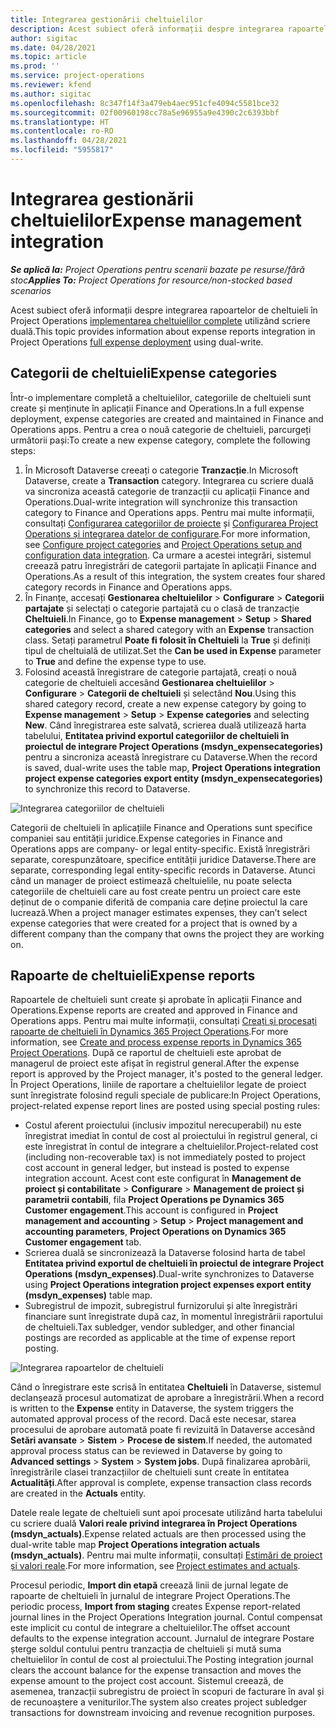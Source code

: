 ```yaml
---
title: Integrarea gestionării cheltuielilor
description: Acest subiect oferă informații despre integrarea rapoartelor de cheltuieli în Project Operations utilizând scriere duală.
author: sigitac
ms.date: 04/28/2021
ms.topic: article
ms.prod: ''
ms.service: project-operations
ms.reviewer: kfend
ms.author: sigitac
ms.openlocfilehash: 8c347f14f3a479eb4aec951cfe4094c5581bce32
ms.sourcegitcommit: 02f00960198cc78a5e96955a9e4390c2c6393bbf
ms.translationtype: HT
ms.contentlocale: ro-RO
ms.lasthandoff: 04/28/2021
ms.locfileid: "5955817"
---
```

# <a name="expense-management-integration"></a><span data-ttu-id="0cdb0-103">Integrarea gestionării cheltuielilor</span><span class="sxs-lookup"><span data-stu-id="0cdb0-103">Expense management integration</span></span>

<span data-ttu-id="0cdb0-104">_**Se aplică la:** Project Operations pentru scenarii bazate pe resurse/fără stoc_</span><span class="sxs-lookup"><span data-stu-id="0cdb0-104">_**Applies To:** Project Operations for resource/non-stocked based scenarios_</span></span>

<span data-ttu-id="0cdb0-105">Acest subiect oferă informații despre integrarea rapoartelor de cheltuieli în Project Operations [implementarea cheltuielilor complete](../expense/expense-overview.md) utilizând scriere duală.</span><span class="sxs-lookup"><span data-stu-id="0cdb0-105">This topic provides information about expense reports integration in Project Operations [full expense deployment](../expense/expense-overview.md) using dual-write.</span></span>

## <a name="expense-categories"></a><span data-ttu-id="0cdb0-106">Categorii de cheltuieli</span><span class="sxs-lookup"><span data-stu-id="0cdb0-106">Expense categories</span></span>

<span data-ttu-id="0cdb0-107">Într-o implementare completă a cheltuielilor, categoriile de cheltuieli sunt create și menținute în aplicații Finance and Operations.</span><span class="sxs-lookup"><span data-stu-id="0cdb0-107">In a full expense deployment, expense categories are created and maintained in Finance and Operations apps.</span></span> <span data-ttu-id="0cdb0-108">Pentru a crea o nouă categorie de cheltuieli, parcurgeți următorii pași:</span><span class="sxs-lookup"><span data-stu-id="0cdb0-108">To create a new expense category, complete the following steps:</span></span>

1. <span data-ttu-id="0cdb0-109">În Microsoft Dataverse creeați o categorie **Tranzacție**.</span><span class="sxs-lookup"><span data-stu-id="0cdb0-109">In Microsoft Dataverse, create a **Transaction** category.</span></span> <span data-ttu-id="0cdb0-110">Integrarea cu scriere duală va sincroniza această categorie de tranzacții cu aplicații Finance and Operations.</span><span class="sxs-lookup"><span data-stu-id="0cdb0-110">Dual-write integration will synchronize this transaction category to Finance and Operations apps.</span></span> <span data-ttu-id="0cdb0-111">Pentru mai multe informații, consultați [Configurarea categoriilor de proiecte](/dynamics365/project-operations/project-accounting/configure-project-categories) și [Configurarea Project Operations și integrarea datelor de configurare](resource-dual-write-setup-integration.md).</span><span class="sxs-lookup"><span data-stu-id="0cdb0-111">For more information, see [Configure project categories](/dynamics365/project-operations/project-accounting/configure-project-categories) and [Project Operations setup and configuration data integration](resource-dual-write-setup-integration.md).</span></span> <span data-ttu-id="0cdb0-112">Ca urmare a acestei integrări, sistemul creează patru înregistrări de categorii partajate în aplicații Finance and Operations.</span><span class="sxs-lookup"><span data-stu-id="0cdb0-112">As a result of this integration, the system creates four shared category records in Finance and Operations apps.</span></span>
2. <span data-ttu-id="0cdb0-113">În Finanțe, accesați **Gestionarea cheltuielilor** > **Configurare** > **Categorii partajate** și selectați o categorie partajată cu o clasă de tranzacție **Cheltuieli**.</span><span class="sxs-lookup"><span data-stu-id="0cdb0-113">In Finance, go to **Expense management** > **Setup** > **Shared categories** and select a shared category with an **Expense** transaction class.</span></span> <span data-ttu-id="0cdb0-114">Setați parametrul **Poate fi folosit în Cheltuieli** la **True** și definiți tipul de cheltuială de utilizat.</span><span class="sxs-lookup"><span data-stu-id="0cdb0-114">Set the **Can be used in Expense** parameter to **True** and define the expense type to use.</span></span>
3. <span data-ttu-id="0cdb0-115">Folosind această înregistrare de categorie partajată, creați o nouă categorie de cheltuieli accesând **Gestionarea cheltuielilor** > **Configurare** > **Categorii de cheltuieli** și selectând **Nou**.</span><span class="sxs-lookup"><span data-stu-id="0cdb0-115">Using this shared category record, create a new expense category by going to **Expense management** > **Setup** > **Expense categories** and selecting **New**.</span></span> <span data-ttu-id="0cdb0-116">Când înregistrarea este salvată, scrierea duală utilizează harta tabelului, **Entitatea privind exportul categoriilor de cheltuieli în proiectul de integrare Project Operations (msdyn\_expensecategories)** pentru a sincroniza această înregistrare cu Dataverse.</span><span class="sxs-lookup"><span data-stu-id="0cdb0-116">When the record is saved, dual-write uses the table map, **Project Operations integration project expense categories export entity (msdyn\_expensecategories)** to synchronize this record to Dataverse.</span></span>

  ![Integrarea categoriilor de cheltuieli](./media/DW6ExpenseCategories.png)

<span data-ttu-id="0cdb0-118">Categorii de cheltuieli în aplicațiile Finance and Operations sunt specifice companiei sau entității juridice.</span><span class="sxs-lookup"><span data-stu-id="0cdb0-118">Expense categories in Finance and Operations apps are company- or legal entity-specific.</span></span> <span data-ttu-id="0cdb0-119">Există înregistrări separate, corespunzătoare, specifice entității juridice Dataverse.</span><span class="sxs-lookup"><span data-stu-id="0cdb0-119">There are separate, corresponding legal entity-specific records in Dataverse.</span></span> <span data-ttu-id="0cdb0-120">Atunci când un manager de proiect estimează cheltuielile, nu poate selecta categoriile de cheltuieli care au fost create pentru un proiect care este deținut de o companie diferită de compania care deține proiectul la care lucrează.</span><span class="sxs-lookup"><span data-stu-id="0cdb0-120">When a project manager estimates expenses, they can’t select expense categories that were created for a project that is owned by a different company than the company that owns the project they are working on.</span></span> 

## <a name="expense-reports"></a><span data-ttu-id="0cdb0-121">Rapoarte de cheltuieli</span><span class="sxs-lookup"><span data-stu-id="0cdb0-121">Expense reports</span></span>

<span data-ttu-id="0cdb0-122">Rapoartele de cheltuieli sunt create și aprobate în aplicații Finance and Operations.</span><span class="sxs-lookup"><span data-stu-id="0cdb0-122">Expense reports are created and approved in Finance and Operations apps.</span></span> <span data-ttu-id="0cdb0-123">Pentru mai multe informații, consultați [Creați și procesați rapoarte de cheltuieli în Dynamics 365 Project Operations](/learn/modules/create-process-expense-reports/).</span><span class="sxs-lookup"><span data-stu-id="0cdb0-123">For more information, see [Create and process expense reports in Dynamics 365 Project Operations](/learn/modules/create-process-expense-reports/).</span></span> <span data-ttu-id="0cdb0-124">După ce raportul de cheltuieli este aprobat de managerul de proiect este afișat în registrul general.</span><span class="sxs-lookup"><span data-stu-id="0cdb0-124">After the expense report is approved by the Project manager, it's posted to the general ledger.</span></span> <span data-ttu-id="0cdb0-125">În Project Operations, liniile de raportare a cheltuielilor legate de proiect sunt înregistrate folosind reguli speciale de publicare:</span><span class="sxs-lookup"><span data-stu-id="0cdb0-125">In Project Operations, project-related expense report lines are posted using special posting rules:</span></span>

  - <span data-ttu-id="0cdb0-126">Costul aferent proiectului (inclusiv impozitul nerecuperabil) nu este înregistrat imediat în contul de cost al proiectului în registrul general, ci este înregistrat în contul de integrare a cheltuielilor.</span><span class="sxs-lookup"><span data-stu-id="0cdb0-126">Project-related cost (including non-recoverable tax) is not immediately posted to project cost account in general ledger, but instead is posted to expense integration account.</span></span> <span data-ttu-id="0cdb0-127">Acest cont este configurat în **Management de proiect și contabilitate** > **Configurare** > **Management de proiect și parametrii contabili**, fila **Project Operations pe Dynamics 365 Customer engagement**.</span><span class="sxs-lookup"><span data-stu-id="0cdb0-127">This account is configured in **Project management and accounting** > **Setup** > **Project management and accounting parameters**, **Project Operations on Dynamics 365 Customer engagement** tab.</span></span>
  - <span data-ttu-id="0cdb0-128">Scrierea duală se sincronizează la Dataverse folosind harta de tabel **Entitatea privind exportul de cheltuieli în proiectul de integrare Project Operations (msdyn\_expenses)**.</span><span class="sxs-lookup"><span data-stu-id="0cdb0-128">Dual-write synchronizes to Dataverse using **Project Operations integration project expenses export entity (msdyn\_expenses)** table map.</span></span>
  - <span data-ttu-id="0cdb0-129">Subregistrul de impozit, subregistrul furnizorului și alte înregistrări financiare sunt înregistrate după caz, în momentul înregistrării raportului de cheltuieli.</span><span class="sxs-lookup"><span data-stu-id="0cdb0-129">Tax subledger, vendor subledger, and other financial postings are recorded as applicable at the time of expense report posting.</span></span>

  ![Integrarea rapoartelor de cheltuieli](./media/DW6ExpenseReports.png)

<span data-ttu-id="0cdb0-131">Când o înregistrare este scrisă în entitatea **Cheltuieli** în Dataverse, sistemul declanșează procesul automatizat de aprobare a înregistrării.</span><span class="sxs-lookup"><span data-stu-id="0cdb0-131">When a record is written to the **Expense** entity in Dataverse, the system triggers the automated approval process of the record.</span></span> <span data-ttu-id="0cdb0-132">Dacă este necesar, starea procesului de aprobare automată poate fi revizuită în Dataverse accesând **Setări avansate** > **Sistem** > **Procese de sistem**.</span><span class="sxs-lookup"><span data-stu-id="0cdb0-132">If needed, the automated approval process status can be reviewed in Dataverse by going to **Advanced settings** > **System** > **System jobs**.</span></span> <span data-ttu-id="0cdb0-133">După finalizarea aprobării, înregistrările clasei tranzacțiilor de cheltuieli sunt create în entitatea **Actualități**.</span><span class="sxs-lookup"><span data-stu-id="0cdb0-133">After approval is complete, expense transaction class records are created in the **Actuals** entity.</span></span>

<span data-ttu-id="0cdb0-134">Datele reale legate de cheltuieli sunt apoi procesate utilizând harta tabelului cu scriere duală **Valori reale privind integrarea în Project Operations (msdyn\_actuals)**.</span><span class="sxs-lookup"><span data-stu-id="0cdb0-134">Expense related actuals are then processed using the dual-write table map **Project Operations integration actuals (msdyn\_actuals)**.</span></span> <span data-ttu-id="0cdb0-135">Pentru mai multe informații, consultați [Estimări de proiect și valori reale](resource-dual-write-estimates-actuals.md).</span><span class="sxs-lookup"><span data-stu-id="0cdb0-135">For more information, see [Project estimates and actuals](resource-dual-write-estimates-actuals.md).</span></span>

<span data-ttu-id="0cdb0-136">Procesul periodic, **Import din etapă** creează linii de jurnal legate de rapoarte de cheltuieli în jurnalul de integrare Project Operations.</span><span class="sxs-lookup"><span data-stu-id="0cdb0-136">The periodic process, **Import from staging** creates Expense report-related journal lines in the Project Operations Integration journal.</span></span> <span data-ttu-id="0cdb0-137">Contul compensat este implicit cu contul de integrare a cheltuielilor.</span><span class="sxs-lookup"><span data-stu-id="0cdb0-137">The offset account defaults to the expense integration account.</span></span> <span data-ttu-id="0cdb0-138">Jurnalul de integrare Postare șterge soldul contului pentru tranzacția de cheltuieli și mută suma cheltuielilor în contul de cost al proiectului.</span><span class="sxs-lookup"><span data-stu-id="0cdb0-138">The Posting integration journal clears the account balance for the expense transaction and moves the expense amount to the project cost account.</span></span> <span data-ttu-id="0cdb0-139">Sistemul creează, de asemenea, tranzacții subregistru de proiect în scopuri de facturare în aval și de recunoaștere a veniturilor.</span><span class="sxs-lookup"><span data-stu-id="0cdb0-139">The system also creates project subledger transactions for downstream invoicing and revenue recognition purposes.</span></span>
